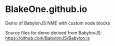 # BlakeOne.github.io
Demo of BabylonJS NME with custom node blocks

Source files for demo derived from BabylonJS: https://github.com/BabylonJS/Babylon.js

